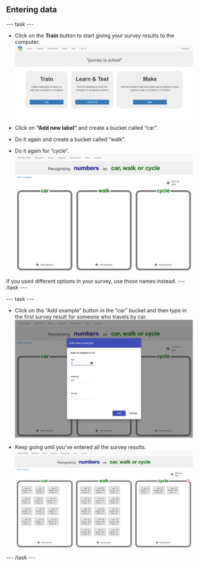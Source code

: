 ## Entering data

--- task ---
+ Click on the **Train** button to start giving your survey results to the
computer.
![Train button](images/train.png)

+ Click on **“Add new label”** and create a bucket called “car”.

+ Do it again and create a bucket called “walk”. 

+ Do it again for “cycle”.
![Three empty buckets for car, walk and cycle](images/add-label.png)

If you used different options in your survey, use those names instead.
--- /task ---

--- task ---
+ Click on the “Add example” button in the “car” bucket and then type in the first survey result for someone who travels by car. 
![Add example pop up box containg the values age: 5, distance: 2.8, friends: 1](images/add-example.png)

+ Keep going until you’ve entered all the survey results.
![3 buckets now full with data](images/all-results.png)

--- /task ---
